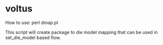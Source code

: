 # voltus
How to use:
perl dmap.pl <package mapping file> <spice die model> <outfile name>

This script will create package to die model mapping that can be used in set_die_model based flow.

